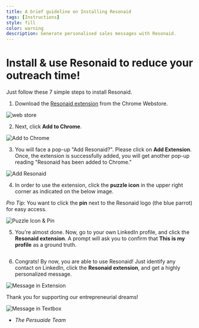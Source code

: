 ```yaml
---
title: A brief guideline on Installing Resonaid
tags: [Instructions]
style: fill
color: warning
description: Generate personalised sales messages with Resonaid.
---
```


# Install & use Resonaid to reduce your outreach time!

Just follow these 7 simple steps to install Resonaid.

1. Download the [Resonaid extension](https://chrome.google.com/webstore/detail/resonaid/fndnhbhipldpbhpnjmnadkeengnckdik) from the Chrome Webstore.

![web store](https://i.imgur.com/qkJ3Vl0.png)

2. Next, click __Add to Chrome__.

![Add to Chrome](https://i.imgur.com/BQMgcA6.png)

3. You will face a pop-up "Add Resonaid?". Please click on __Add Extension__. Once, the extension is successfully added, you will get another pop-up reading "Resonaid has been added to Chrome."

![Add Resonaid](https://i.imgur.com/HTJFbVT.png)

4. In order to use the extension, click the __puzzle icon__ in the upper right corner as indicated on the below image. 

_Pro Tip:_ You want to click the __pin__ next to the Resonaid logo (the blue parrot) for easy access.

![Puzzle Icon & Pin](https://i.imgur.com/e2qTtut.png)

5. You're almost done. Now, go to your own LinkedIn profile, and click the __Resonaid extension__. A prompt will ask you to confirm that __This is my profile__ as a ground truth. 

![]()

6. Congrats! By now, you are able to use Resonaid! Just identify any contact on LinkedIn, click the __Resonaid extension__, and get a highly personalized message. 

![Message in Extension](https://i.imgur.com/UPEHI5d.png)

Thank you for supporting our entrepreneurial dreams!

![Message in Textbox](https://i.imgur.com/MPU76M2.png)

- _The Persuaide Team_